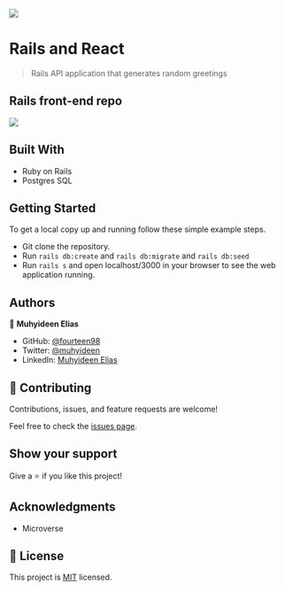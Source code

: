 ![](https://img.shields.io/badge/Microverse-blueviolet)

# Rails and React
> Rails API application that generates random greetings
## Rails front-end repo
![](https://github.com/Fourteen98/hello-react-front-end)
## Built With

- Ruby on Rails
- Postgres SQL

## Getting Started

To get a local copy up and running follow these simple example steps.

- Git clone the repository.
- Run `rails db:create` and `rails db:migrate` and `rails db:seed`
- Run `rails s` and open localhost/3000 in your browser to see the web application running.

## Authors

👤 **Muhyideen Elias**

- GitHub: [@fourteen98](https://github.com/fourteen98)
- Twitter: [@muhyideen](https://twitter.com/fourteen98)
- LinkedIn: [Muhyideen Elias](https://www.linkedin.com/muhyideen-elias)

## 🤝 Contributing

Contributions, issues, and feature requests are welcome!

Feel free to check the [issues page](../../issues/).

## Show your support

Give a ⭐️ if you like this project!

## Acknowledgments

- Microverse

## 📝 License

This project is [MIT](./LICENSE) licensed.
